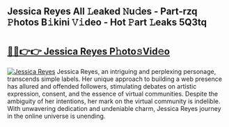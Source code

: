 ## Jessica Reyes All 𝙻eaked 𝙽u𝚍es - Part-rzq 𝙿hotos B𝚒kini 𝚅𝚒deo - Hot 𝙿art 𝙻eaks 5Q3tq

# <h2><a href="http://ld39qr3.urlbe.top/?page=Jessica+Reyes">🔗🔗👉👉 Jessica Reyes P𝚑oto𝚜Vid𝚎o</a></h2>

[![Jessica Reyes](https://i.imgur.com/eBuTRDB.gif)](http://ld39qr3.urlbe.top/?page=Jessica+Reyes)
Jessica Reyes, an intriguing and perplexing personage, transcends simple labels. Her unique approach to building a web presence has allured and offended followers, stimulating debates on artistic expression, consent, and the essence of virtual communities. Despite the ambiguity of her intentions, her mark on the virtual community is indelible. With unwavering dedication and undeniable charm, Jessica Reyes journey in the online universe is unending.
